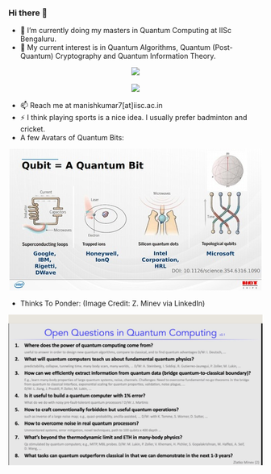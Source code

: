 ### Hi there 👋

- 🔭 I’m currently doing my masters in Quantum Computing at IISc Bengaluru.
- 🌱 My current interest is in Quantum Algorithms, Quantum (Post-Quantum) Cryptography and Quantum Information Theory.
<p align="center">
  <img src="https://github-readme-stats-sigma-five.vercel.app/api?username=108mk&show_icons=true&theme=radical">
</p>
<p align="center">
  <a href="https://github.com/108mk/github-readme-stats">
    <img src="https://github-readme-stats-sigma-five.vercel.app/api/top-langs/?username=108mk&layout=compact&theme=radical"/>
  </a>
  <br/>
</p>

- 📫 Reach me at manishkumar7[at]iisc.ac.in
- ⚡ I think playing sports is a nice idea. I usually prefer badminton and cricket. 
- A few Avatars of Quantum Bits:

 <p align="center">
  <img src="https://github.com/108mk/108mk.github.io/blob/c9afe1f6a105cc076a29bfb5f84ebee8702a84e2/images/4-qubit-types-resized.jpg">
</p>

- Thinks To Ponder: (Image Credit: Z. Minev via LinkedIn)

<p align="center">
  <img src="https://github.com/108mk/108mk.github.io/blob/52225b73397fb6c57f781402663c76b03fb5b6d3/old_version/demo%20pics/z_minev_openQ_problem.jpg">
</p>

<!--- #- 👯 I also keep 
<!--- #- 🤔 I’m looking for help with ... 
<!--- #- 💬 Ask me about ... 
